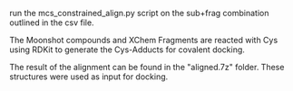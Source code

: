 run the mcs_constrained_align.py script on the sub+frag combination outlined in the csv file.

The Moonshot compounds and XChem Fragments are reacted with Cys using RDKit to generate the Cys-Adducts for covalent docking.

The result of the alignment can be found in the "aligned.7z" folder. These structures were used as input for docking.
